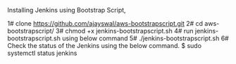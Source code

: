 Installing Jenkins using Bootstrap Script,

 1# clone https://github.com/ajayswal/aws-bootstrapscript.git
 2# cd aws-bootstrapscript/
 3# chmod +x jenkins-bootstrapscript.sh
 4# run jenkins-bootstrapscript.sh using below command
 5# ./jenkins-bootstrapscript.sh
 6# Check the status of the Jenkins using the below command.
     $ sudo systemctl status jenkins
